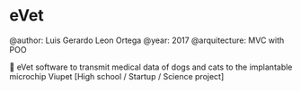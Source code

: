 # eVet

@author: Luis Gerardo Leon Ortega
@year: 2017
@arquitecture: MVC with POO

🐶 eVet software to transmit medical data of dogs and cats to the implantable microchip Viupet [High school / Startup / Science project]